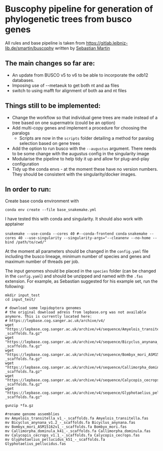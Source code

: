 # Buscophy pipeline for generation of phylogenetic trees from busco genes
All rules and base pipeline is taken from https://gitlab.leibniz-lib.de/smartin/buscophy written by [Sebastian Martin](https://gitlab.leibniz-lib.de/smartin)

## The main changes so far are:

* An update from BUSCO v5 to v6 to be able to incorporate the odb12 databases. 
* Imposing use of --metaeuk to get both nt and aa files
* switch to using mafft for alignment of both aa and nt files

## Things still to be implemented:

* Change the workflow so that individual gene trees are made instead of a tree based on one supermatrix (could be an option)
* Add multi-copy genes and implement a procedure for choosing the paralogs
  - Scripts are now in the `scripts` folder detailing a method for paralog selection based on gene trees
* Add the option to run busco with the `--augustus` argument. There needs to be some change with the augustus config in the singularity image
* Modularise the pipeline to help tidy it up and allow for plug-and-play configuration
* Tidy up the conda envs - at the moment these have no version numbers. They should be consistent with the singularity/docker images.

## In order to run:

Create base conda environment with

`conda env create --file base_snakemake.yml`

I have tested this with conda and singularity. It should also work with apptainer

`snakemake --use-conda --cores 40 #--conda-frontend conda`
`snakemake --cores 40 --use-singularity --singularity-args="--cleanenv --no-home --bind /path/to/cwd/"`

At the moment all parameters should be changed in the `config.yaml` file including the busco lineage, minimum number of species and genes and maximum number of threads per job.

The input genomes should be placed in the `species` folder (can be changed in the `config.yaml`) and should be unzipped and named with the `.fas` extension. For example, as Sebastian suggested for his example set, run the following:

```
mkdir input_test
cd input_test/

# download some lepidoptera genomes
# the original download adress from lepbase.org was not available anymore. This is currently located here:
# https://lepbase.cog.sanger.ac.uk/archive/v4/
wget "https://lepbase.cog.sanger.ac.uk/archive/v4/sequence/Amyelois_transitella_v1_-_scaffolds.fa.gz"
wget "https://lepbase.cog.sanger.ac.uk/archive/v4/sequence/Bicyclus_anynana_v1.2_-_scaffolds.fa.gz"
wget "https://lepbase.cog.sanger.ac.uk/archive/v4/sequence/Bombyx_mori_ASM15162v1_-_scaffolds.fa.gz"
wget "https://lepbase.cog.sanger.ac.uk/archive/v4/sequence/Callimorpha_dominula_k41_-_scaffolds.fa.gz"
wget "https://lepbase.cog.sanger.ac.uk/archive/v4/sequence/Calycopis_cecrops_v1.1_-_scaffolds.fa.gz"
wget "https://lepbase.cog.sanger.ac.uk/archive/v4/sequence/Glyphotaelius_pellucidus_k51_-_scaffolds.fa.gz"

gunzip *fa.gz

#rename genome assemblies
mv Amyelois_transitella_v1_-_scaffolds.fa Amyelois_transitella.fas 
mv Bicyclus_anynana_v1.2_-_scaffolds.fa Bicyclus_anynana.fas
mv Bombyx_mori_ASM15162v1_-_scaffolds.fa Bombyx_mori.fas 
mv Callimorpha_dominula_k41_-_scaffolds.fa Callimorpha_dominula.fas 
mv Calycopis_cecrops_v1.1_-_scaffolds.fa Calycopis_cecrops.fas 
mv Glyphotaelius_pellucidus_k51_-_scaffolds.fa Glyphotaelius_pellucidus.fas 
```
